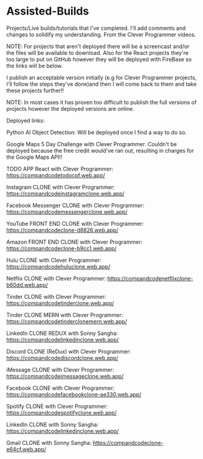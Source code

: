 # Assisted-Builds
Projects/Live builds/tutorials that I've completed. I'll add comments and changes to solidify my understanding.
From the Clever Programmer videos.

NOTE: For projects that aren't deployed there will be a screencast and/or the files will be available to download. Also for the React projects they're too large to put on GitHub however they will be deployed with FireBase so the links will be below.

I publish an acceptable version initially (e.g for Clever Programmer projects, I'll follow the steps they've done)and then I will come back to them and take these projects further!!

NOTE: In most cases it has proven too difficult to publish the full versions of projects however the deployed versions are online.


Deployed links:

  Python AI Object Detection: Will be deployed once I find a way to do so.

  Google Maps 5 Day Challenge with Clever Programmer: Couldn't be deployed because the free credit would've ran out, resulting in charges for the Google Maps API!!

  TODO APP React with Clever Programmer: https://compandcodetodocpf.web.app/

  Instagram CLONE with Clever Programmer: https://compandcodeinstagramclone.web.app/

  Facebook Messenger CLONE with Clever Programmer: https://compandcodemessengerclone.web.app/
  
  YouTube FRONT END CLONE with Clever Programmer: https://compandcodeclone-d8826.web.app/
  
  Amazon FRONT END CLONE with Clever Programmer: https://compandcodeclone-b9cc1.web.app/
  
  Hulu CLONE with Clever Programmer: https://compandcodehuluclone.web.app/
  
  Netflix CLONE with Clever Programmer: https://compandcodenetflixclone-b60dd.web.app/
  
  Tinder CLONE with Clever Programmer: https://compandcodetinderclone.web.app/ 
  
  Tinder CLONE MERN with Clever Programmer: https://compandcodetinderclonemern.web.app/
  
  LinkedIn CLONE REDUX with Sonny Sangha: https://compandcodelinkedinclone.web.app/
  
  Discord CLONE (ReDux) with Clever Programmer: https://compandcodediscordclone.web.app/
  
  iMessage CLONE with Clever Programmer: https://compandcodeimessageclone.web.app/
  
  Facebook CLONE with Clever Programmer: https://compandcodefacebookclone-ae330.web.app/
  
  Spotify CLONE with Clever Programmer: https://compandcodespotifyclone.web.app/
  
  LinkedIn CLONE with Sonny Sangha: https://compandcodelinkedinclone.web.app/
  
  Gmail CLONE with Sonny Sangha: https://compandcodeclone-e64cf.web.app/
